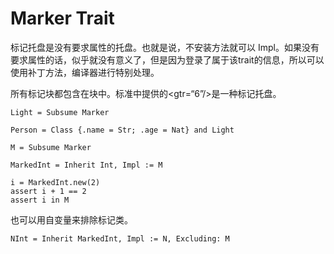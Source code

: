 # Marker Trait

标记托盘是没有要求属性的托盘。也就是说，不安装方法就可以 Impl。如果没有要求属性的话，似乎就没有意义了，但是因为登录了属于该trait的信息，所以可以使用补丁方法，编译器进行特别处理。

所有标记块都包含在块中。标准中提供的<gtr=“6”/>是一种标记托盘。


```erg
Light = Subsume Marker
```


```erg
Person = Class {.name = Str; .age = Nat} and Light
```


```erg
M = Subsume Marker

MarkedInt = Inherit Int, Impl := M

i = MarkedInt.new(2)
assert i + 1 == 2
assert i in M
```

也可以用自变量来排除标记类。


```erg
NInt = Inherit MarkedInt, Impl := N, Excluding: M
```
